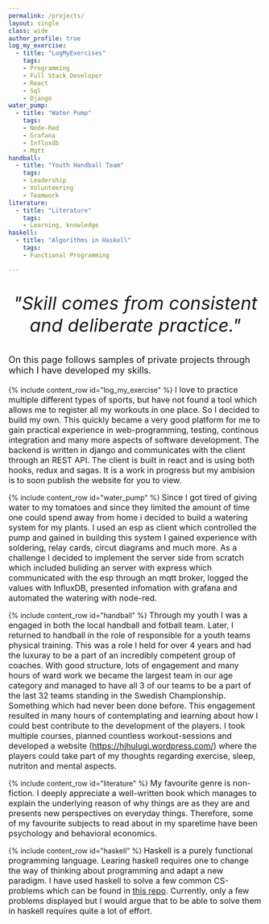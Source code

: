 ```yaml
---
permalink: /projects/
layout: single
class: wide
author_profile: true
log_my_exercise: 
  - title: "LogMyExercises"
    tags: 
    - Programming
    - Full Stack Developer 
    - React
    - Sql
    - Django
water_pump: 
  - title: "Water Pump"
    tags: 
    - Node-Red
    - Grafana
    - Influxdb
    - Mqtt
handball:
  - title: "Youth Handball Team"
    tags: 
    - Leadership
    - Volunteering
    - Teamwork
literature:
  - title: "Literature"
    tags: 
    - Learning, knowledge
haskell:
  - title: "Algorithms in Haskell"
    tags: 
    - Functional Programming

---
```

<div style="text-align:center; margin-top:20px">
  <p style="font-size:36px; font-style:italic;">"Skill comes from consistent and deliberate practice."</p>
</div>
<p style="font-size: 18px;">On this page follows samples of private projects through which I have developed my skills.</p>

{% include content_row id="log_my_exercise" %}
<span style="font-size: 16px; line-height: normal;">I love to practice multiple different types of sports, but have not found a tool which allows me to register all my workouts in one place. So I decided to build my own. This quickly became a very good platform for me to gain practical experience in web-programming, testing, continous integration and many more aspects of software development. The backend is written in django and communicates with the client through an REST API. The client is built in react and is using both hooks, redux and sagas. It is a work in progress but my ambision is to soon publish the website for you to view.</span>

  
{% include content_row id="water_pump" %}
<span style="font-size: 16px; line-height: normal;">Since I got tired of giving water to my tomatoes and since they limited the amount of time one could spend away from home i decided to build a watering system for my plants. I used an esp as client which controlled the pump and gained in building this system I gained experience with soldering, relay cards, circut diagrams and much more. As a challenge I decided to implement the server side from scratch which included buliding an server with express which communicated with the esp through an mqtt broker, logged the values with InfluxDB, presented infomation with grafana and automated the watering with node-red.</span>

{% include content_row id="handball" %}
<span style="font-size: 16px; line-height: normal;">Through my youth I was a engaged in both the local handball and fotball team. Later, I returned to handball in the role of responsible for a youth teams physical training. This was a role I held for over 4 years and had the luxuray to be a part of an incredibly competent group of coaches. With good structure, lots of engagement and many hours of ward work we became the largest team in our age category and managed to have all 3 of our teams to be a part of the last 32 teams standing in the Swedish Championship. Something which had never been done before. This engagement resulted in many hours of contemplating and learning about how I could best contribute to the development of the players. I took multiple courses, planned countless workout-sessions and developed a website (https://hjhulugi.wordpress.com/) where the players could take part of my thoughts regarding exercise, sleep, nutriton and mental aspects.</span>

{% include content_row id="literature" %}
<span style="font-size: 16px; line-height: normal;">My favourite genre is non-fiction. I deeply appreciate a well-written book which manages to explain the underlying reason of why things are as they are and presents new perspectives on everyday things. Therefore, some of my favourite subjects to read about in my sparetime have been psychology and behavioral economics.</span>

{% include content_row id="haskell" %}
<span style="font-size: 16px; line-height: normal;">Haskell is a purely functional programming language. Learing haskell requires one to change the way of thinking about programming and adapt a new paradigm. I have used haskell to solve a few common CS-problems which can be found in [this repo](https://github.com/Dojde/haskell-algorithms.git). Currently, only a few problems displayed but I would argue that to be able to solve them in haskell requires quite a lot of effort.</span>
